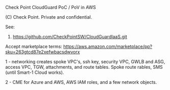 Check Point CloudGuard PoC / PoV in AWS

(C) Check Point. Private and confidential.  

See: 
1. https://github.com/CheckPointSW/CloudGuardIaaS.git 

Accept marketplace terms: https://aws.amazon.com/marketplace/pp?sku=263gtcd87e2xefwbacsdwvorx 

1 - networking creates spoke VPC's, 
    ssh key, 
    security VPC, GWLB and ASG, 
    access VPC, 
    TGW, attachments, and route tables. 
    Spoke route rables, 
    SMS (until Smart-1 Cloud works). 

2 - CME for Azure and AWS,
    AWS IAM roles,
    and a few network objects. 
